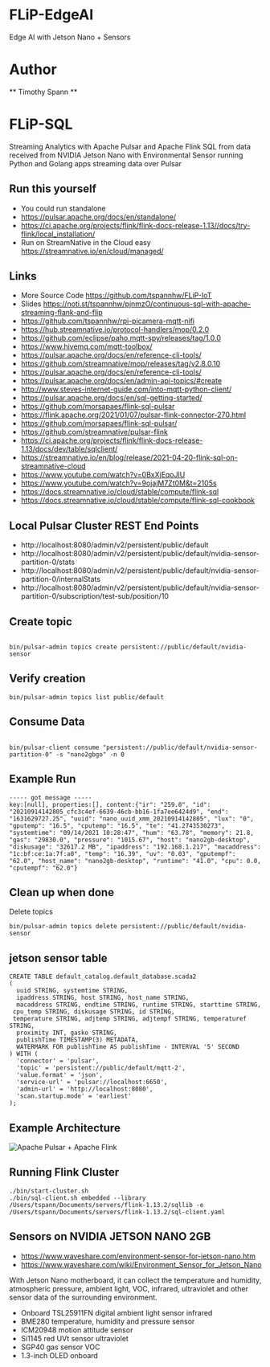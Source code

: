 # FLiP-EdgeAI

Edge AI with Jetson Nano + Sensors

# Author

** Timothy Spann **


# FLiP-SQL

Streaming Analytics with Apache Pulsar and Apache Flink SQL from data received from NVIDIA Jetson Nano with Environmental Sensor running Python and Golang apps streaming data over Pulsar


## Run this yourself

* You could run standalone 
* https://pulsar.apache.org/docs/en/standalone/  
* https://ci.apache.org/projects/flink/flink-docs-release-1.13//docs/try-flink/local_installation/
* Run on StreamNative in the Cloud easy https://streamnative.io/en/cloud/managed/


## Links

* More Source Code https://github.com/tspannhw/FLiP-IoT
* Slides https://noti.st/tspannhw/pjnmzO/continuous-sql-with-apache-streaming-flank-and-flip
* https://github.com/tspannhw/rpi-picamera-mqtt-nifi
* https://hub.streamnative.io/protocol-handlers/mop/0.2.0
* https://github.com/eclipse/paho.mqtt-spy/releases/tag/1.0.0
* https://www.hivemq.com/mqtt-toolbox/
* https://pulsar.apache.org/docs/en/reference-cli-tools/
* https://github.com/streamnative/mop/releases/tag/v2.8.0.10
* https://pulsar.apache.org/docs/en/reference-cli-tools/
* https://pulsar.apache.org/docs/en/admin-api-topics/#create
* http://www.steves-internet-guide.com/into-mqtt-python-client/
* https://pulsar.apache.org/docs/en/sql-getting-started/
* https://github.com/morsapaes/flink-sql-pulsar
* https://flink.apache.org/2021/01/07/pulsar-flink-connector-270.html
* https://github.com/morsapaes/flink-sql-pulsar/
* https://github.com/streamnative/pulsar-flink
* https://ci.apache.org/projects/flink/flink-docs-release-1.13/docs/dev/table/sqlclient/
* https://streamnative.io/en/blog/release/2021-04-20-flink-sql-on-streamnative-cloud
* https://www.youtube.com/watch?v=0BxXjEqoJlU
* https://www.youtube.com/watch?v=9ojajM7Zt0M&t=2105s
* https://docs.streamnative.io/cloud/stable/compute/flink-sql
* https://docs.streamnative.io/cloud/stable/compute/flink-sql-cookbook


## Local Pulsar Cluster REST End Points

* http://localhost:8080/admin/v2/persistent/public/default
* http://localhost:8080/admin/v2/persistent/public/default/nvidia-sensor-partition-0/stats
* http://localhost:8080/admin/v2/persistent/public/default/nvidia-sensor-partition-0/internalStats
* http://localhost:8080/admin/v2/persistent/public/default/nvidia-sensor-partition-0/subscription/test-sub/position/10


## Create topic
```

bin/pulsar-admin topics create persistent://public/default/nvidia-sensor

```


##  Verify creation
```
bin/pulsar-admin topics list public/default
```

## Consume Data

```

bin/pulsar-client consume "persistent://public/default/nvidia-sensor-partition-0" -s "nano2gbgo" -n 0

```

## Example Run

```
----- got message -----
key:[null], properties:[], content:{"ir": "259.0", "id": "20210914142805_cfc3c4ef-6639-46cb-bb16-1fa7ee6424d9", "end": "1631629727.25", "uuid": "nano_uuid_xmm_20210914142805", "lux": "0", "gputemp": "16.5", "cputemp": "16.5", "te": "41.2743530273", "systemtime": "09/14/2021 10:28:47", "hum": "63.78", "memory": 21.8, "gas": "29830.0", "pressure": "1015.67", "host": "nano2gb-desktop", "diskusage": "32617.2 MB", "ipaddress": "192.168.1.217", "macaddress": "1c:bf:ce:1a:7f:a0", "temp": "16.39", "uv": "0.03", "gputempf": "62.0", "host_name": "nano2gb-desktop", "runtime": "41.0", "cpu": 0.0, "cputempf": "62.0"}
```

## Clean up when done

Delete topics
```
bin/pulsar-admin topics delete persistent://public/default/nvidia-sensor

```


## jetson sensor table

```
CREATE TABLE default_catalog.default_database.scada2
(
  uuid STRING, systemtime STRING,
  ipaddress STRING, host STRING, host_name STRING, 
  macaddress STRING, endtime STRING, runtime STRING, starttime STRING,
 cpu_temp STRING, diskusage STRING, id STRING, 
 temperature STRING, adjtemp STRING, adjtempf STRING, temperaturef STRING, 
  proximity INT, gasko STRING,
  publishTime TIMESTAMP(3) METADATA,
  WATERMARK FOR publishTime AS publishTime - INTERVAL '5' SECOND
) WITH (
  'connector' = 'pulsar',
  'topic' = 'persistent://public/default/mqtt-2',
  'value.format' = 'json',
  'service-url' = 'pulsar://localhost:6650',
  'admin-url' = 'http://localhost:8080',
  'scan.startup.mode' = 'earliest'
);
```



## Example Architecture


![Apache Pulsar + Apache Flink](https://streamnative.io/uploads/images/blogs/flinksql/4.png)

## Running Flink Cluster

```
./bin/start-cluster.sh
./bin/sql-client.sh embedded --library /Users/tspann/Documents/servers/flink-1.13.2/sqllib -e /Users/tspann/Documents/servers/flink-1.13.2/sql-client.yaml
```

## Sensors on NVIDIA JETSON NANO 2GB

* https://www.waveshare.com/environment-sensor-for-jetson-nano.htm 
* https://www.waveshare.com/wiki/Environment_Sensor_for_Jetson_Nano


With Jetson Nano motherboard, it can collect the temperature and humidity, atmospheric pressure, ambient light, VOC, infrared, ultraviolet and other sensor data of the surrounding environment.


* Onboard TSL25911FN digital ambient light sensor infrared
* BME280 temperature, humidity and pressure sensor
* ICM20948 motion attitude sensor
* Si1145 red UVt sensor ultraviolet
* SGP40 gas sensor VOC
* 1.3-inch OLED onboard


